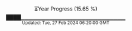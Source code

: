 <p align="center">
⏳Year Progress (15.65 %) <br>
████▁▁▁▁▁▁▁▁▁▁▁▁▁▁▁▁▁▁▁▁▁▁▁▁▁▁ <br>
<sub>Updated: Tue, 27 Feb 2024 06:20:00 GMT</sub>
</p>


